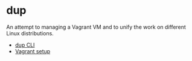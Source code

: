 dup
===

An attempt to managing a Vagrant VM and to unify the work on different Linux distributions.

- [dup CLI](documentation/dup.md)
- [Vagrant setup](documentation/vagrant.md)
